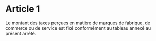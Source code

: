 # Article 1

Le montant des taxes perçues en matière de marques de fabrique, de commerce ou de service est fixé conformément au tableau annexé au présent arrêté.
